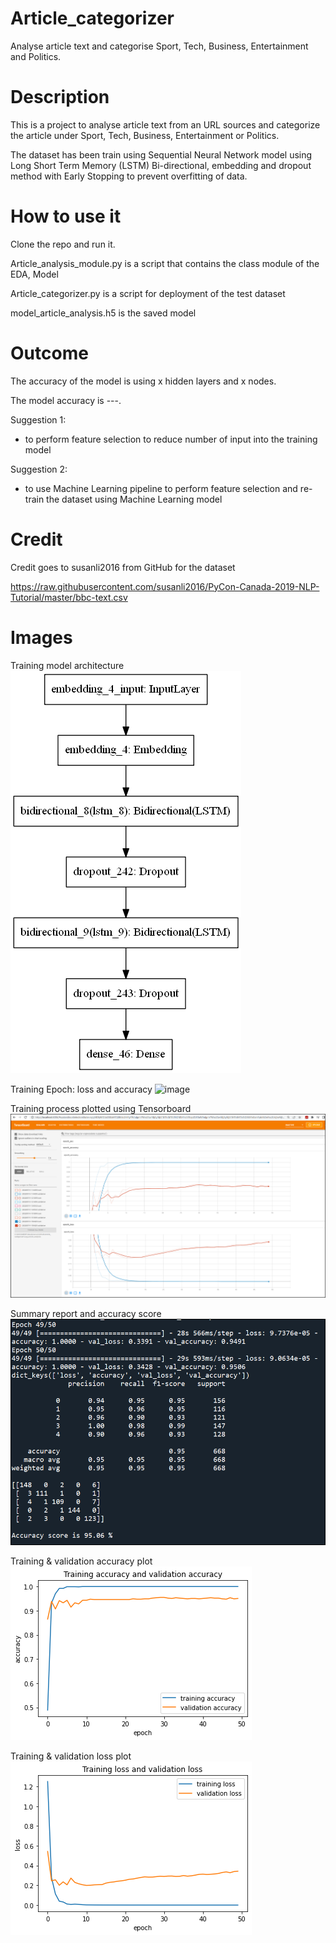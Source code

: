 # Article_categorizer
 Analyse article text and categorise Sport, Tech, Business, Entertainment and Politics.


# Description
This is a project to analyse article text from an URL sources and categorize the article under Sport, Tech, Business, Entertainment or Politics.

The dataset has been train using Sequential Neural Network model using Long Short Term Memory (LSTM) Bi-directional, embedding and dropout method with Early Stopping to prevent overfitting of data.


# How to use it
Clone the repo and run it.

Article_analysis_module.py is a script that contains the class module of the EDA, Model

Article_categorizer.py is a script for deployment of the test dataset

model_article_analysis.h5 is the saved model


# Outcome

The accuracy of the model is  using x hidden layers and x nodes.

The model accuracy is ---.


Suggestion 1: 
- to perform feature selection to reduce number of input into the training model

Suggestion 2: 
- to use Machine Learning pipeline to perform feature selection and re-train the dataset using Machine Learning model






# Credit
Credit goes to susanli2016 from GitHub for the dataset

https://raw.githubusercontent.com/susanli2016/PyCon-Canada-2019-NLP-Tutorial/master/bbc-text.csv


# Images

Training model architecture
![image](image/model.png)


Training Epoch: loss and accuracy
![image](image/training_epoch_loss_accuracy.png)



Training process plotted using Tensorboard
![image](image/tensorboard.png)



Summary report and accuracy score
![image](image/Summary_report.png)


Training & validation accuracy plot
![image](image/training_accuracy.png)


Training & validation loss plot
![image](image/training_loss.png)

